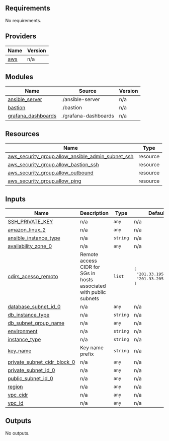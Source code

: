 <!-- BEGIN_TF_DOCS -->
## Requirements

No requirements.

## Providers

| Name | Version |
|------|---------|
| <a name="provider_aws"></a> [aws](#provider\_aws) | n/a |

## Modules

| Name | Source | Version |
|------|--------|---------|
| <a name="module_ansible_server"></a> [ansible\_server](#module\_ansible\_server) | ./ansible-server | n/a |
| <a name="module_bastion"></a> [bastion](#module\_bastion) | ./bastion | n/a |
| <a name="module_grafana_dashboards"></a> [grafana\_dashboards](#module\_grafana\_dashboards) | ./grafana-dashboards | n/a |

## Resources

| Name | Type |
|------|------|
| [aws_security_group.allow_ansible_admin_subnet_ssh](https://registry.terraform.io/providers/hashicorp/aws/latest/docs/resources/security_group) | resource |
| [aws_security_group.allow_bastion_ssh](https://registry.terraform.io/providers/hashicorp/aws/latest/docs/resources/security_group) | resource |
| [aws_security_group.allow_outbound](https://registry.terraform.io/providers/hashicorp/aws/latest/docs/resources/security_group) | resource |
| [aws_security_group.allow_ping](https://registry.terraform.io/providers/hashicorp/aws/latest/docs/resources/security_group) | resource |

## Inputs

| Name | Description | Type | Default | Required |
|------|-------------|------|---------|:--------:|
| <a name="input_SSH_PRIVATE_KEY"></a> [SSH\_PRIVATE\_KEY](#input\_SSH\_PRIVATE\_KEY) | n/a | `any` | n/a | yes |
| <a name="input_amazon_linux_2"></a> [amazon\_linux\_2](#input\_amazon\_linux\_2) | n/a | `any` | n/a | yes |
| <a name="input_ansible_instance_type"></a> [ansible\_instance\_type](#input\_ansible\_instance\_type) | n/a | `string` | n/a | yes |
| <a name="input_availability_zone_0"></a> [availability\_zone\_0](#input\_availability\_zone\_0) | n/a | `any` | n/a | yes |
| <a name="input_cdirs_acesso_remoto"></a> [cdirs\_acesso\_remoto](#input\_cdirs\_acesso\_remoto) | Remote access CIDR for SGs in hosts associated with public subnets | `list` | <pre>[<br>  "201.33.195.0/24",<br>  "201.33.205.0/24"<br>]</pre> | no |
| <a name="input_database_subnet_id_0"></a> [database\_subnet\_id\_0](#input\_database\_subnet\_id\_0) | n/a | `any` | n/a | yes |
| <a name="input_db_instance_type"></a> [db\_instance\_type](#input\_db\_instance\_type) | n/a | `string` | n/a | yes |
| <a name="input_db_subnet_group_name"></a> [db\_subnet\_group\_name](#input\_db\_subnet\_group\_name) | n/a | `any` | n/a | yes |
| <a name="input_environment"></a> [environment](#input\_environment) | n/a | `string` | n/a | yes |
| <a name="input_instance_type"></a> [instance\_type](#input\_instance\_type) | n/a | `string` | n/a | yes |
| <a name="input_key_name"></a> [key\_name](#input\_key\_name) | Key name prefix | `string` | n/a | yes |
| <a name="input_private_subnet_cidr_block_0"></a> [private\_subnet\_cidr\_block\_0](#input\_private\_subnet\_cidr\_block\_0) | n/a | `any` | n/a | yes |
| <a name="input_private_subnet_id_0"></a> [private\_subnet\_id\_0](#input\_private\_subnet\_id\_0) | n/a | `any` | n/a | yes |
| <a name="input_public_subnet_id_0"></a> [public\_subnet\_id\_0](#input\_public\_subnet\_id\_0) | n/a | `any` | n/a | yes |
| <a name="input_region"></a> [region](#input\_region) | n/a | `any` | n/a | yes |
| <a name="input_vpc_cidr"></a> [vpc\_cidr](#input\_vpc\_cidr) | n/a | `any` | n/a | yes |
| <a name="input_vpc_id"></a> [vpc\_id](#input\_vpc\_id) | n/a | `any` | n/a | yes |

## Outputs

No outputs.
<!-- END_TF_DOCS -->